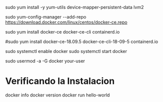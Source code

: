 

sudo yum install -y yum-utils  device-mapper-persistent-data lvm2

sudo yum-config-manager --add-repo https://download.docker.com/linux/centos/docker-ce.repo

sudo yum install docker-ce docker-ce-cli containerd.io

#sudo yum install docker-ce-18.09.5  docker-ce-cli-18-09-5 containerd.io

sudo systemctl enable docker
sudo systemctl start  docker

sudo usermod -a -G docker your-user


# Verificando la Instalacion
docker info
docker version
docker run hello-world


